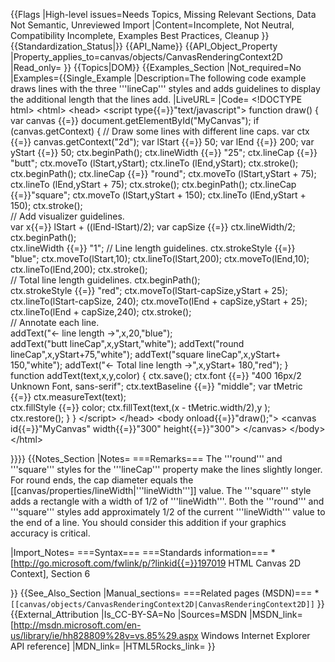 {{Flags
|High-level issues=Needs Topics, Missing Relevant Sections, Data Not Semantic, Unreviewed Import
|Content=Incomplete, Not Neutral, Compatibility Incomplete, Examples Best Practices, Cleanup
}}
{{Standardization_Status|}}
{{API_Name}}
{{API_Object_Property
|Property_applies_to=canvas/objects/CanvasRenderingContext2D
|Read_only=
}}
{{Topics|DOM}}
{{Examples_Section
|Not_required=No
|Examples={{Single_Example
|Description=The following  code example draws lines with the three  '''lineCap'''  styles  and adds guidelines to  display the additional length  that the  lines add.
|LiveURL=
|Code=
&lt;!DOCTYPE html&gt; &lt;html&gt;
&lt;head&gt;
  &lt;script type{{=}}"text/javascript"&gt;
function draw()
{
  var canvas {{=}} document.getElementById("MyCanvas");
 	if (canvas.getContext) 
    {
// Draw some lines with different line caps.
 	  var ctx {{=}} canvas.getContext("2d");
      var lStart {{=}} 50;
      var lEnd {{=}} 200;
      var yStart {{=}} 50;
      ctx.beginPath();
      ctx.lineWidth {{=}} "25";
      ctx.lineCap {{=}} "butt";
      ctx.moveTo (lStart,yStart);
      ctx.lineTo (lEnd,yStart);
      ctx.stroke();
      ctx.beginPath();
      ctx.lineCap {{=}} "round";
      ctx.moveTo (lStart,yStart + 75);
      ctx.lineTo (lEnd,yStart + 75);
      ctx.stroke();
      ctx.beginPath();
      ctx.lineCap {{=}}"square";
      ctx.moveTo (lStart,yStart + 150);
      ctx.lineTo (lEnd,yStart + 150);
      ctx.stroke();      
// Add visualizer guidelines.      
      var x{{=}} lStart + ((lEnd-lStart)/2);
      var capSize {{=}} ctx.lineWidth/2;
      ctx.beginPath();  
      ctx.lineWidth {{=}} "1";
      // Line length guidelines.
      ctx.strokeStyle {{=}} "blue";
      ctx.moveTo(lStart,10);
      ctx.lineTo(lStart,200);
      ctx.moveTo(lEnd,10);
      ctx.lineTo(lEnd,200);
      ctx.stroke();      
      // Total line length guidelines.
      ctx.beginPath();        
      ctx.strokeStyle {{=}} "red";
      ctx.moveTo(lStart-capSize,yStart + 25);
      ctx.lineTo(lStart-capSize, 240);
      ctx.moveTo(lEnd + capSize,yStart + 25);
      ctx.lineTo(lEnd + capSize,240);
      ctx.stroke();      
      // Annotate each line.      
      addText("&lt;- line length -&gt;",x,20,"blue");      
      addText("butt lineCap",x,yStart,"white");
      addText("round lineCap",x,yStart+75,"white");
      addText("square lineCap",x,yStart+ 150,"white");
      addText("&lt;- Total line length -&gt;",x,yStart+ 180,"red");
    }  
function addText(text,x,y,color)
    {
      ctx.save();
      ctx.font {{=}} "400 16px/2 Unknown Font, sans-serif";
      ctx.textBaseline {{=}} "middle";
      var tMetric {{=}} ctx.measureText(text);      
      ctx.fillStyle {{=}} color;
      ctx.fillText(text,(x - tMetric.width/2),y );
      ctx.restore();
    }
}
  &lt;/script&gt;
&lt;/head&gt;
&lt;body onload{{=}}"draw();"&gt;
  &lt;canvas id{{=}}"MyCanvas" width{{=}}"300" height{{=}}"300"&gt; &lt;/canvas&gt; 
&lt;/body&gt;
&lt;/html&gt;
 
}}}}
{{Notes_Section
|Notes=
===Remarks===
The '''round''' and '''square''' styles for the  '''lineCap'''  property  make the lines slightly longer. For round ends, the cap diameter equals the  [[canvas/properties/lineWidth|'''lineWidth''']] value. The '''square''' style  adds a rectangle with a width of 1/2  of  '''lineWidth'''. Both the '''round''' and '''square''' styles add approximately 1/2 of the current '''lineWidth'''  value to the end of a line. You should consider this addition if your graphics accuracy is critical.


|Import_Notes=
===Syntax===
===Standards information===
*[http://go.microsoft.com/fwlink/p/?linkid{{=}}197019 HTML Canvas 2D Context], Section 6


}}
{{See_Also_Section
|Manual_sections=
===Related pages (MSDN)===
*<code>[[canvas/objects/CanvasRenderingContext2D|CanvasRenderingContext2D]]</code>
}}
{{External_Attribution
|Is_CC-BY-SA=No
|Sources=MSDN
|MSDN_link=[http://msdn.microsoft.com/en-us/library/ie/hh828809%28v=vs.85%29.aspx Windows Internet Explorer API reference]
|MDN_link=
|HTML5Rocks_link=
}}